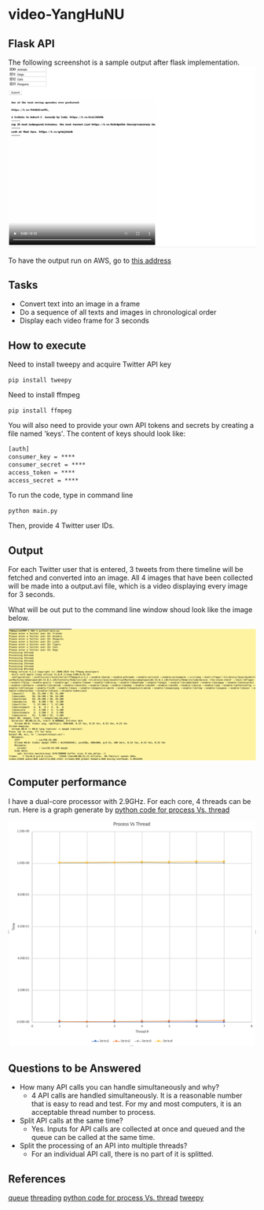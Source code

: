 # video-YangHuNU

## Flask API
The following screenshot is a sample output after flask implementation.  
![](./doc/sample.png)

To have the output run on AWS, go to [this address](http://demo2.eba-r47skcmu.us-east-2.elasticbeanstalk.com/)

## Tasks
* Convert text into an image in a frame
* Do a sequence of all texts and images in chronological order
* Display each video frame for 3 seconds

## How to execute
Need to install tweepy and acquire Twitter API key

`pip install tweepy`

Need to install ffmpeg

`pip install ffmpeg`

You will also need to provide your own API tokens and secrets by creating a file named 'keys'. The content of keys should look like:

```
[auth]
consumer_key = ****
consumer_secret = ****
access_token = ****
access_secret = ****
```

To run the code, type in command line

`python main.py`

Then, provide 4 Twitter user IDs.

## Output
For each Twitter user that is entered, 3 tweets from there timeline will be fetched and converted into an image.
All 4 images that have been collected will be made into a output.avi file, which is a video displaying every image for 3 seconds.

What will be out put to the command line window shoud look like the image below.

![CL](./doc/CL_output.png)

## Computer performance
I have a dual-core processor with 2.9GHz. For each core, 4 threads can be run.
Here is a graph generate by [python code for process Vs. thread](https://stackoverflow.com/questions/3044580/multiprocessing-vs-threading-python)

![Performance](./doc/Performance.png)


## Questions to be Answered
- How many API calls you can handle simultaneously and why?
    + 4 API calls are handled simultaneously. It is a reasonable number that is easy to read and test. For my and most computers, it is an acceptable thread number to process.
- Split API calls at the same time?
    + Yes. Inputs for API calls are collected at once and queued and the queue can be called at the same time.
- Split the processing of an API into multiple threads?
    + For an individual API call, there is no part of it is splitted.

## References
[queue](https://docs.python.org/3/library/queue.html)
[threading](https://docs.python.org/3/library/threading.html)
[python code for process Vs. thread](https://stackoverflow.com/questions/3044580/multiprocessing-vs-threading-python)
[tweepy](http://docs.tweepy.org/en/latest/)
